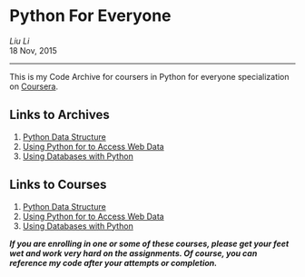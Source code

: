 Python For  Everyone
=====================
*Liu Li*  
18 Nov, 2015

------------
This is my Code Archive for  coursers in Python for everyone specialization on [Coursera](https://www.coursera.org/).

Links to Archives
----------------------------
1.  [Python Data Structure](https://www.coursera.org/learn/python-data)
2.  [Using Python for to Access Web Data](https://www.coursera.org/learn/python-network-data)
3.  [Using Databases with Python](https://www.coursera.org/learn/python-databases)

Links to Courses
-------------------------
1.  [Python Data Structure](https://www.coursera.org/learn/python-data)
2.  [Using Python for to Access Web Data](https://www.coursera.org/learn/python-network-data)
3.  [Using Databases with Python](https://www.coursera.org/learn/python-databases)

__*If you are enrolling in one or some of these courses, please get your feet wet and work very hard on the assignments. Of course, you can reference my code after your attempts or completion.*__